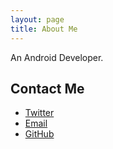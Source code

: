 ```yaml
---
layout: page
title: About Me
---
```


An Android Developer.

## Contact Me

* [Twitter](https://twitter.com/jsonchi)
* <a href="mailto:chijiabao@gmail.com">Email</a>
* [GitHub](https://github.com/Dacainiao)
